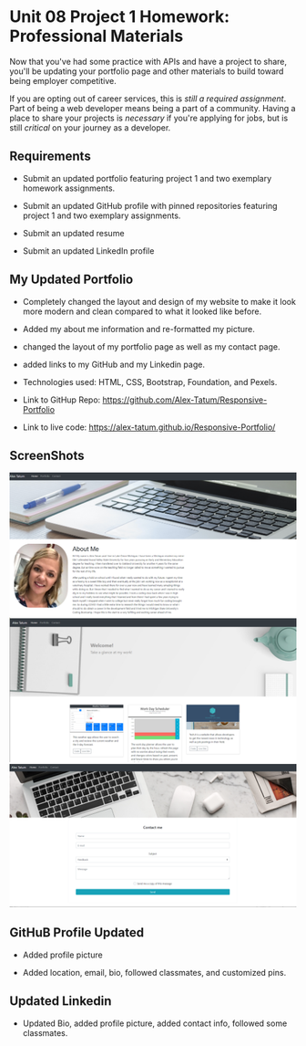 # Unit 08 Project 1 Homework: Professional Materials

Now that you've had some practice with APIs and have a project to share, you'll be updating your portfolio page and other materials to build toward being employer competitive.

If you are opting out of career services, this is _still a required assignment_. Part of being a web developer means being a part of a community. Having a place to share your projects is _necessary_ if you're applying for jobs, but is still _critical_ on your journey as a developer.

## Requirements

* Submit an updated portfolio featuring project 1 and two exemplary homework assignments.

* Submit an updated GitHub profile with pinned repositories featuring project 1 and two exemplary assignments.

* Submit an updated resume

* Submit an updated LinkedIn profile

## My Updated Portfolio

* Completely changed the layout and design of my website to make it look more modern and clean compared to what it looked like before. 
 
* Added my about me information and re-formatted my picture.

* changed the layout of my portfolio page as well as my contact page.

* added links to my GitHub and my Linkedin page.

* Technologies used: HTML, CSS, Bootstrap, Foundation, and Pexels.

* Link to GitHup Repo: https://github.com/Alex-Tatum/Responsive-Portfolio

* Link to live code: https://alex-tatum.github.io/Responsive-Portfolio/

## ScreenShots
![ScreenshotHome.png](/images/ScreenshotHome.png)
![PortfolioPage.png](/images/PortfolioPage.png)
![ContactPage.png](/images/ContactPage.png)

## GitHuB Profile Updated

* Added profile picture

* Added location, email, bio, followed classmates, and customized pins. 

## Updated Linkedin 

* Updated Bio, added profile picture, added contact info, followed some classmates. 